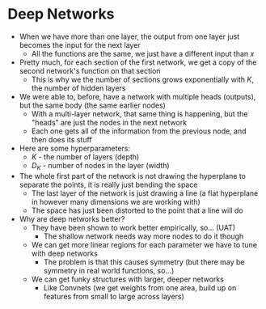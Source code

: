 # Deep Networks

- When we have more than one layer, the output from one layer just becomes the input for the next layer
    - All the functions are the same, we just have a different input than $x$
- Pretty much, for each section of the first network, we get a copy of the second network's function on that section
    - This is why we the number of sections grows exponentially with <i>K</i>, the number of hidden layers
- We were able to, before, have a network with multiple heads (outputs), but the same body (the same earlier nodes)
    - With a multi-layer network, that same thing is happening, but the "heads" are just the nodes in the next network
    - Each one gets all of the information from the previous node, and then does its stuff
- Here are some hyperparameters:
    - $K$ - the number of layers (depth)
    - $D_K$ - number of nodes in the layer (width)
- The whole first part of the network is not drawing the hyperplane to separate the points, it is really just bending the space
    - The last layer of the network is just drawing a line (a flat hyperplane in however many dimensions we are working with)
    - The space has just been distorted to the point that a line will do
- Why are deep networks better?
    - They have been shown to work better empirically, so... (UAT)
        - The shallow network needs way more nodes to do it though
    - We can get more linear regions for each parameter we have to tune with deep networks
        - The problem is that this causes symmetry (but there may be symmetry in real world functions, so...)
    - We can get funky structures with larger, deeper networks
        - Like Convnets (we get weights from one area, build up on features from small to large across layers)
